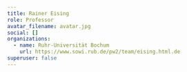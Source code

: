 ```yaml
---
title: Rainer Eising
role: Professor
avatar_filename: avatar.jpg
social: []
organizations:
  - name: Ruhr-Universität Bochum
    url: https://www.sowi.rub.de/pw2/team/eising.html.de
superuser: false
---
```

